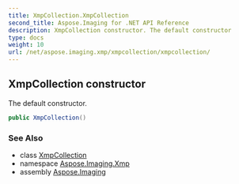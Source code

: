 ```yaml
---
title: XmpCollection.XmpCollection
second_title: Aspose.Imaging for .NET API Reference
description: XmpCollection constructor. The default constructor
type: docs
weight: 10
url: /net/aspose.imaging.xmp/xmpcollection/xmpcollection/
---
```

## XmpCollection constructor

The default constructor.

```csharp
public XmpCollection()
```

### See Also

* class [XmpCollection](../)
* namespace [Aspose.Imaging.Xmp](../../xmpcollection/)
* assembly [Aspose.Imaging](../../../)


